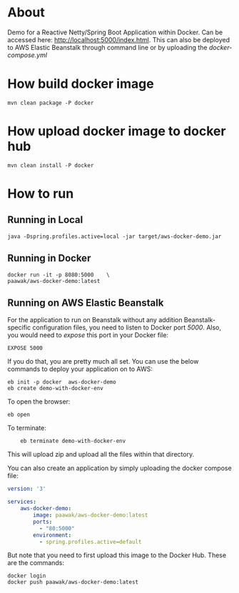 # About

Demo for a Reactive Netty/Spring Boot Application within Docker. Can be accessed here: <http://localhost:5000/index.html>. This can also be deployed to AWS Elastic Beanstalk through command line or by uploading the *docker-compose.yml*

# How build docker image

    mvn clean package -P docker

# How upload docker image to docker hub

    mvn clean install -P docker

# How to run

## Running in Local

    java -Dspring.profiles.active=local -jar target/aws-docker-demo.jar

## Running in Docker

    docker run -it -p 8080:5000    \
    paawak/aws-docker-demo:latest
    
## Running on AWS Elastic Beanstalk
For the application to run on Beanstalk without any addition Beanstalk-specific configuration files, you need to listen to Docker port *5000*. Also, you would need to *expose* this port in your Docker file:

    EXPOSE 5000

If you do that, you are pretty much all set. You can use the below commands to deploy your application on to AWS:

    eb init -p docker  aws-docker-demo
    eb create demo-with-docker-env
    
To open the browser:

    eb open
    
To terminate:
        
        eb terminate demo-with-docker-env
        
This will upload zip and upload all the files within that directory. 

You can also create an application by simply uploading the docker compose file:

```yaml
version: '3'

services:
    aws-docker-demo:
        image: paawak/aws-docker-demo:latest
        ports:
          - "80:5000"
        environment:
          - spring.profiles.active=default
```
But note that you need to first upload this image to the Docker Hub. These are the commands:

    docker login
    docker push paawak/aws-docker-demo:latest
        
